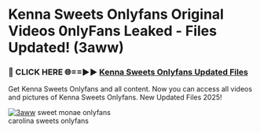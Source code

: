 # Kenna Sweets Onlyfans Original Videos 0nlyFans Leaked - Files Updated! (3aww)

<h3>🔴 CLICK HERE 🌐==►► <a href="https://tinyurl.com/3hn5wdd3" rel="nofollow">Kenna Sweets Onlyfans Updated Files</a></h3>

Get Kenna Sweets Onlyfans and all content. Now you can access all videos and pictures of Kenna Sweets Onlyfans. New Updated Files 2025!

[![3aww](https://i.imgur.com/4HnBqBT.gif)](https://tinyurl.com/3hn5wdd3)
sweet monae onlyfans<br>
carolina sweets onlyfans